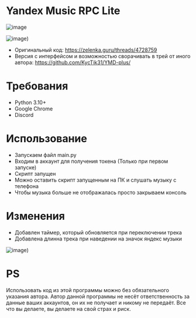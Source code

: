 # Yandex Music RPC Lite

![image](https://media.discordapp.net/attachments/977852442974752789/1116741801575972944/244721363-ddeb9d2f-c3a4-433d-a2e8-fe048f26d102.png)

![image](https://media.discordapp.net/attachments/977852442974752789/1116741801332707419/244721713-bd514559-2904-4cbf-a605-e71cce814bf2.png))

- Оригинальный код: https://zelenka.guru/threads/4728759
- Версия с интерфейсом и возможностью сворачивать в трей от иного автора: https://github.com/KycTik31/YMD-plus/

# Требования
- Python 3.10+
- Google Chrome
- Discord
# Использование
- Запускаем файл main.py
- Входим в аккаунт для получения токена (Только при первом запуске)
- Скрипт запущен
- Можно оставить скрипт запущенным на ПК и слушать музыку с телефона
- Чтобы музыка больше не отображалась просто закрываем консоль
# Изменения
- Добавлен таймер, который обновляется при переключении трека
- Добавлена длинна трека при наведении на значок яндекс музыки

![image](https://media.discordapp.net/attachments/977852442974752789/1116741800921673850/244723224-287afe06-d4d7-49b2-97ee-d71efea8ba06.png))
# PS
Использовать код из этой программы можно без обязательного указания автора. Автор данной программы не несёт ответственность за данные ваших аккаунтов, он их не получает и никому не передаёт. Все что вы делаете, вы делаете на свой страх и риск.
